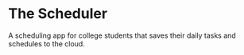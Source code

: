 <h1>The Scheduler</h1>
A scheduling app for college students that saves their daily tasks and schedules to the cloud.
